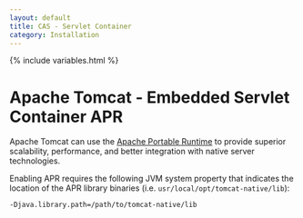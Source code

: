 ```yaml
---
layout: default
title: CAS - Servlet Container
category: Installation
---
```

{% include variables.html %}

# Apache Tomcat - Embedded Servlet Container APR

Apache Tomcat can use the [Apache Portable Runtime](https://tomcat.apache.org/tomcat-10.1-doc/apr.html) to provide superior
scalability, performance, and better integration with native server technologies.

Enabling APR requires the following JVM system property that indicates
the location of the APR library binaries (i.e. `usr/local/opt/tomcat-native/lib`):

```bash
-Djava.library.path=/path/to/tomcat-native/lib
```
